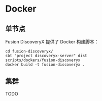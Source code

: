 # Docker

## 单节点

Fusion DiscoveryX 提供了 Docker 构建脚本：

```
cd fusion-discoveryx/
sbt "project discoveryx-server" dist
scripts/dockers/fusion-discoveryx
docker build -t fusion-discoveryx .
```

## 集群

TODO
